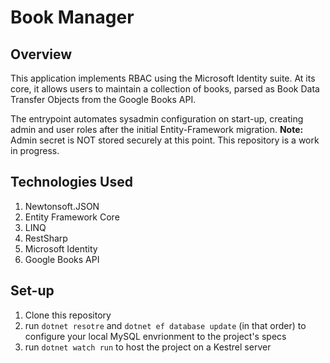 # Book Manager

## Overview

This application implements RBAC using the Microsoft Identity suite. At its core, it allows users to maintain a collection of books, parsed as Book Data Transfer Objects from the Google Books API. 

The entrypoint automates sysadmin configuration on start-up, creating admin and user roles after the initial Entity-Framework migration. **Note:** Admin secret is NOT stored securely at this point. This repository is a work in progress.

## Technologies Used
1. Newtonsoft.JSON
2. Entity Framework Core
3. LINQ
4. RestSharp
5. Microsoft Identity
6. Google Books API

## Set-up

1. Clone this repository
2. run ```dotnet resotre``` and ```dotnet ef database update``` (in that order) to configure your local MySQL envrionment to the project's specs
3. run ```dotnet watch run``` to host the project on a Kestrel server




